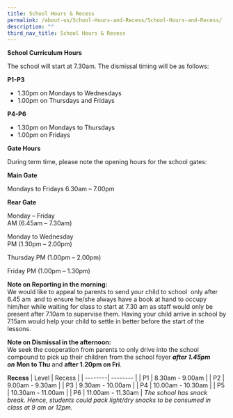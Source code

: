 ```yaml
---
title: School Hours & Recess
permalink: /about-us/School-Hours-and-Recess/School-Hours-and-Recess/
description: ""
third_nav_title: School Hours & Recess
---
```

**School Curriculum Hours**

The school will start at 7.30am. The dismissal timing will be as follows:

**P1-P3**
* 1.30pm on Mondays to Wednesdays 
* 1.00pm on Thursdays and Fridays

**P4-P6**
* 1.30pm on Mondays to Thursdays
* 1.00pm on Fridays 

  

**Gate Hours**

During term time, please note the opening hours for the school gates:

**Main Gate**

Mondays to Fridays
6.30am – 7.00pm 

**Rear Gate**

Monday – Friday		             
AM (6.45am – 7.30am)

Monday to Wednesday 	             
PM (1.30pm – 2.00pm)

Thursday 
PM (1.00pm – 2.00pm)

Friday
PM (1.00pm – 1.30pm)


**Note on Reporting in the morning:**<br>
We would like to appeal to parents to send your child to school  only after 6.45 am  and to ensure he/she always have a book at hand to occupy him/her while waiting for class to start at 7.30 am as staff would only be present after 7.10am to supervise them. Having your child arrive in school by 7.15am would help your child to settle in better before the start of the lessons.

**Note on Dismissal in the afternoon:**<br>
We seek the cooperation from parents to only drive into the school compound to pick up their children from the school foyer _**after 1.45pm on**_ **Mon to Thu** and **after 1.20pm on Fri**.

**Recess**
| Level | Recess | 
| --------| -------- | 
| P1   | 8.30am - 9.00am | 
| P2  | 9.00am - 9.30am | 
| P3    | 9.30am - 10.00am | 
| P4    | 10.00am - 10.30am | 
| P5    | 10.30am - 11.00am | 
| P6    | 11.00am - 11.30am | 
_The school has snack break. Hence, students could pack light/dry snacks to be consumed in class at 9 am or 12pm._